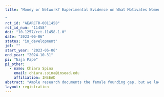 ```yaml
---
title: "Money or Network? Experimental Evidence on What Motivates Women to Enter Entrepreneurship
"
rct_id: "AEARCTR-0011458"
rct_id_num: "11458"
doi: "10.1257/rct.11458-1.0"
date: "2023-06-06"
status: "in_development"
jel: ""
start_year: "2023-06-06"
end_year: "2024-10-31"
pi: "Naja Pape"
pi_other:
  - name: Chiara Spina
    email: chiara.spina@insead.edu
    affiliation: INSEAD
abstract: "Ample research documents the female founding gap, but we lack a thorough understanding of the reasons for this gap and of potential solutions to reduce it. We examine two main structural constraints that may prevent women from taking the first steps towards entrepreneurship: access to finance and access to a relevant network, and investigate to what extent these constraints play a role in the decision to enter entrepreneurship. We use a randomized recruitment campaign for an incubation program– a common first step towards entrepreneurship – to run a field experiment. Through the experiment, we test the impact of informational messaging treatments focused on getting access to finance vs. access to network on the decisions of women to apply for the program and complete it. In addition, we examine if this variation in messages results in different types of women applying for and completing the program. We expect findings from the experiment to uncover mechanisms that help explain the existence of a female founding gap at the entry stage and suggest remedies to it. A deeper understanding of the drivers behind the low rates of entry of female founders into entrepreneurship is not only important from a scholarly perspective, but it also has critical implications for policies and programs promoting entrepreneurship and the participation of historically underrepresented groups.    "
layout: registration
---
```


